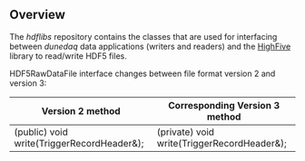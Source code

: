 ## Overview

The _hdflibs_ repository contains the classes that are used for interfacing between _dunedaq_ data applications (writers and readers) and the [HighFive](https://github.com/BlueBrain/HighFive) library to read/write HDF5 files. 

HDF5RawDataFile interface changes between file format version 2 and version 3:

| Version 2 method | Corresponding Version 3 method |
| ---- | ---- |
| (public) void write(TriggerRecordHeader&); | (private) void write(TriggerRecordHeader&); |
